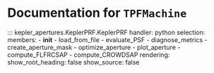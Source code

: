 # Documentation for `TPFMachine`

::: kepler_apertures.KeplerPRF.KeplerPRF
    handler: python
    selection:
      members:
        - __init__
        - load_from_file
        - evaluate_PSF
        - diagnose_metrics
        - create_aperture_mask
        - optimize_aperture
        - plot_aperture
        - compute_FLFRCSAP
        - compute_CROWDSAP
    rendering:
      show_root_heading: false
      show_source: false
